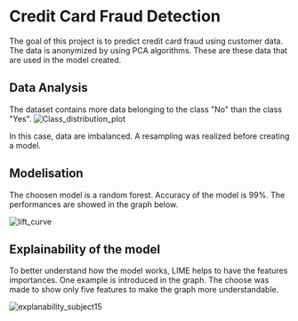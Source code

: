 # Credit Card Fraud Detection

The goal of this project is to predict credit card fraud using customer data. The data is anonymized by using PCA algorithms. These are these data that are used in the model created. 

## Data Analysis

The dataset contains more data belonging to the class "No" than the class "Yes".
![Class_distribution_plot](https://user-images.githubusercontent.com/64648386/159119500-418aca0a-6315-4153-8ee1-d30c6fa63971.png)

In this case, data are imbalanced. A resampling was realized before creating a model.
  
## Modelisation

The choosen model is a random forest. Accuracy of the model is 99%. 
The performances are showed in the graph below.

![lift_curve](https://user-images.githubusercontent.com/64648386/159119680-91542508-862c-4281-aff2-5481e8e6b754.png)

## Explainability of the model

To better understand how the model works, LIME helps to have the features importances. One example is introduced in the graph. The choose was made to show only five features to make the graph more understandable. 

![explanability_subject15](https://user-images.githubusercontent.com/64648386/159119711-4b6b13bc-b4e5-497e-b9b9-7967e5395a10.png)





